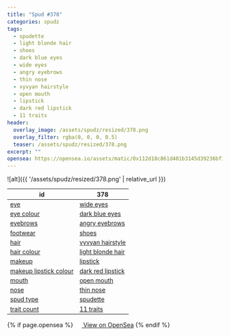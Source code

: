 ```yaml
---
title: "Spud #378"
categories: spudz
tags:
  - spudette
  - light blonde hair
  - shoes
  - dark blue eyes
  - wide eyes
  - angry eyebrows
  - thin nose
  - vyvyan hairstyle
  - open mouth
  - lipstick
  - dark red lipstick
  - 11 traits
header:
  overlay_image: /assets/spudz/resized/378.png
  overlay_filter: rgba(0, 0, 0, 0.5)
  teaser: /assets/spudz/resized/378.png
excerpt: ""
opensea: https://opensea.io/assets/matic/0x112d18c861d401b3145d39236bf149f01e18beed/378
---
```

![alt]({{ '/assets/spudz/resized/378.png' | relative_url }})

| id | 378 |
|-|-|
| <a href="/traits/eye/#trait-type">eye</a> | <a href="/traits/eye/wide-eyes/1/#trait">wide eyes</a> |
| <a href="/traits/eye-colour/#trait-type">eye colour</a> | <a href="/traits/eye-colour/dark-blue-eyes/1/#trait">dark blue eyes</a> |
| <a href="/traits/eyebrows/#trait-type">eyebrows</a> | <a href="/traits/eyebrows/angry-eyebrows/1/#trait">angry eyebrows</a> |
| <a href="/traits/footwear/#trait-type">footwear</a> | <a href="/traits/footwear/shoes/1/#trait">shoes</a> |
| <a href="/traits/hair/#trait-type">hair</a> | <a href="/traits/hair/vyvyan-hairstyle/1/#trait">vyvyan hairstyle</a> |
| <a href="/traits/hair-colour/#trait-type">hair colour</a> | <a href="/traits/hair-colour/light-blonde-hair/1/#trait">light blonde hair</a> |
| <a href="/traits/makeup/#trait-type">makeup</a> | <a href="/traits/makeup/lipstick/1/#trait">lipstick</a> |
| <a href="/traits/makeup-lipstick-colour/#trait-type">makeup lipstick colour</a> | <a href="/traits/makeup-lipstick-colour/dark-red-lipstick/1/#trait">dark red lipstick</a> |
| <a href="/traits/mouth/#trait-type">mouth</a> | <a href="/traits/mouth/open-mouth/1/#trait">open mouth</a> |
| <a href="/traits/nose/#trait-type">nose</a> | <a href="/traits/nose/thin-nose/1/#trait">thin nose</a> |
| <a href="/traits/spud-type/#trait-type">spud type</a> | <a href="/traits/spud-type/spudette/1/#trait">spudette</a> |
| <a href="/traits/trait-count/#trait-type">trait count</a> | <a href="/traits/trait-count/11-traits/1/#trait">11 traits</a> |

{% if page.opensea %}
<a href="{{page.opensea}}" class="btn btn--info" onclick="window.open(this.href, '_blank'); return false;"><img src="/assets/images/opensea.svg" width="16px"><span>  View on OpenSea</span></a>
{% endif %}
